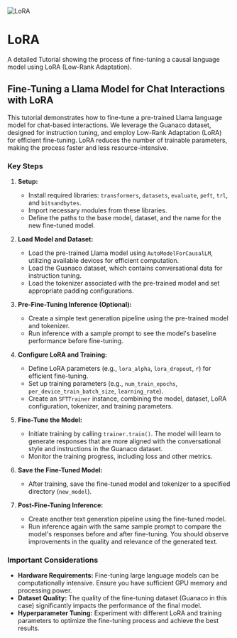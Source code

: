 ![LoRA](https://github.com/TheStoneMX/LoRA/blob/cb530a7ded273c1070385b60e7fb9ad516bcdea3/LoRA%20Tutorial.ipynb)
# LoRA
 A detailed Tutorial showing the process of fine-tuning a causal language model using LoRA (Low-Rank Adaptation). 

## **Fine-Tuning a Llama Model for Chat Interactions with LoRA**

This tutorial demonstrates how to fine-tune a pre-trained Llama language model for chat-based interactions. We leverage the Guanaco dataset, designed for instruction tuning, and employ Low-Rank Adaptation (LoRA) for efficient fine-tuning. LoRA reduces the number of trainable parameters, making the process faster and less resource-intensive.

### **Key Steps**

1. **Setup:**
   - Install required libraries: `transformers`, `datasets`, `evaluate`, `peft`, `trl`, and `bitsandbytes`.
   - Import necessary modules from these libraries.
   - Define the paths to the base model, dataset, and the name for the new fine-tuned model.

2. **Load Model and Dataset:**
   - Load the pre-trained Llama model using `AutoModelForCausalLM`, utilizing available devices for efficient computation.
   - Load the Guanaco dataset, which contains conversational data for instruction tuning.
   - Load the tokenizer associated with the pre-trained model and set appropriate padding configurations.

3. **Pre-Fine-Tuning Inference (Optional):**
   - Create a simple text generation pipeline using the pre-trained model and tokenizer.
   - Run inference with a sample prompt to see the model's baseline performance before fine-tuning.

4. **Configure LoRA and Training:**
   - Define LoRA parameters (e.g., `lora_alpha`, `lora_dropout`, `r`) for efficient fine-tuning.
   - Set up training parameters (e.g., `num_train_epochs`, `per_device_train_batch_size`, `learning_rate`).
   - Create an `SFTTrainer` instance, combining the model, dataset, LoRA configuration, tokenizer, and training parameters.

5. **Fine-Tune the Model:**
   - Initiate training by calling `trainer.train()`. The model will learn to generate responses that are more aligned with the conversational style and instructions in the Guanaco dataset.
   - Monitor the training progress, including loss and other metrics.

6. **Save the Fine-Tuned Model:**
   - After training, save the fine-tuned model and tokenizer to a specified directory (`new_model`).

7. **Post-Fine-Tuning Inference:**
   - Create another text generation pipeline using the fine-tuned model.
   - Run inference again with the same sample prompt to compare the model's responses before and after fine-tuning. You should observe improvements in the quality and relevance of the generated text.

### **Important Considerations**

* **Hardware Requirements:** Fine-tuning large language models can be computationally intensive. Ensure you have sufficient GPU memory and processing power.
* **Dataset Quality:** The quality of the fine-tuning dataset (Guanaco in this case) significantly impacts the performance of the final model. 
* **Hyperparameter Tuning:** Experiment with different LoRA and training parameters to optimize the fine-tuning process and achieve the best results.
